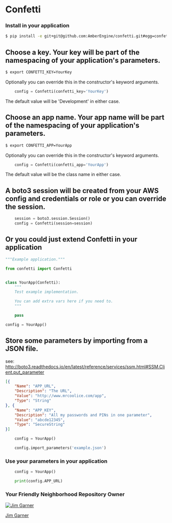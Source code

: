 Confetti
=========

### Install in your application

```bash
$ pip install -e git+git@github.com:AmberEngine/confetti.git#egg=confetti
```

## Choose a key. Your key will be part of the namespacing of your application's parameters.
```bash
$ export CONFETTI_KEY=YourKey
```
Optionally you can override this in the constructor's keyword arguments.
```python
    config = Confetti(confetti_key='YourKey')
```
The default value will be 'Development' in either case.

## Choose an app name. Your app name will be part of the namespacing of your application's parameters.
```bash
$ export CONFETTI_APP=YourApp
```
Optionally you can override this in the constructor's keyword arguments.
```python
    config = Confetti(confetti_app='YourApp')
```
The default value will be the class name in either case.

## A boto3 session will be created from your AWS config and credentials or role or you can override the session.
```python
    session = boto3.session.Session()
    config = Confetti(session=session)
```

## Or you could just extend Confetti in your application
```python
"""Example application."""

from confetti import Confetti


class YourApp(Confetti):
    """
    Test example implementation.

    You can add extra vars here if you need to.
    """

    pass

config = YourApp()
```

## Store some parameters by importing from a JSON file.
see: http://boto3.readthedocs.io/en/latest/reference/services/ssm.html#SSM.Client.put_parameter
```json
[{
    "Name": "APP_URL",
    "Description": "The URL",
    "Value": "http://www.mrcoolice.com/app",
    "Type": "String"
}, {
    "Name": "APP_KEY",
    "Description": "All my passwords and PINs in one parameter",
    "Value": "abcde12345",
    "Type": "SecureString"
}]
```

```python
    config = YourApp()

    config.import_parameters('example.json')
```

### Use your parameters in your application
```python
    config = YourApp()

    print(config.APP_URL)
```

### Your Friendly Neighborhood Repository Owner

[![Jim Garner](https://avatars2.githubusercontent.com/u/9437566?v=3&s=100)](https://github.com/jg75)

[Jim Garner](https://github.com/jg75)
